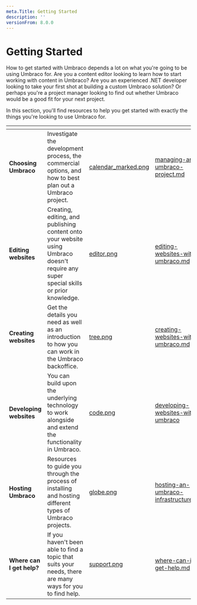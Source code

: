 ```yaml
---
meta.Title: Getting Started
description: ''
versionFrom: 8.0.0
---
```


# Getting Started

How to get started with Umbraco depends a lot on what you're going to be using Umbraco for. Are you a content editor looking to learn how to start working with content in Umbraco? Are you an experienced .NET developer looking to take your first shot at building a custom Umbraco solution? Or perhaps you're a project manager looking to find out whether Umbraco would be a good fit for your next project.

In this section, you'll find resources to help you get started with exactly the things you're looking to use Umbraco for.

<table data-card-size="large" data-view="cards"><thead><tr><th></th><th></th><th data-hidden data-card-cover data-type="files"></th><th data-hidden data-card-target data-type="content-ref"></th></tr></thead><tbody><tr><td><strong>Choosing Umbraco</strong></td><td>Investigate the development process, the commercial options, and how to best plan out a Umbraco project.</td><td><a href="images/calendar_marked.png">calendar_marked.png</a></td><td><a href="managing-an-umbraco-project.md">managing-an-umbraco-project.md</a></td></tr><tr><td><strong>Editing websites</strong></td><td>Creating, editing, and publishing content onto your website using Umbraco doesn't require any super special skills or prior knowledge.</td><td><a href="images/editor.png">editor.png</a></td><td><a href="editing-websites-with-umbraco.md">editing-websites-with-umbraco.md</a></td></tr><tr><td><strong>Creating websites</strong></td><td>Get the details you need as well as an introduction to how you can work in the Umbraco backoffice.</td><td><a href="images/tree.png">tree.png</a></td><td><a href="creating-websites-with-umbraco.md">creating-websites-with-umbraco.md</a></td></tr><tr><td><strong>Developing websites</strong></td><td>You can build upon the underlying technology to work alongside and extend the functionality in Umbraco.</td><td><a href="images/code.png">code.png</a></td><td><a href="developing-websites-with-umbraco/">developing-websites-with-umbraco</a></td></tr><tr><td><strong>Hosting Umbraco</strong></td><td>Resources to guide you through the process of installing and hosting different types of Umbraco projects.</td><td><a href="images/globe.png">globe.png</a></td><td><a href="hosting-an-umbraco-infrastructure.md">hosting-an-umbraco-infrastructure.md</a></td></tr><tr><td><strong>Where can I get help?</strong></td><td>If you haven't been able to find a topic that suits your needs, there are many ways for you to find help.</td><td><a href="images/support.png">support.png</a></td><td><a href="../where-can-i-get-help.md">where-can-i-get-help.md</a></td></tr></tbody></table>
